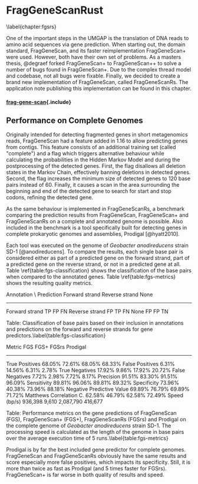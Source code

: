 # FragGeneScanRust
\label{chapter:fgsrs}

One of the important steps in the UMGAP is the translation of DNA
reads to amino acid sequences via gene prediction. When starting out,
the domain standard, FragGeneScan, and its faster reimplementation
FragGeneScan+ were used. However, both have their own set of problems.
As a masters thesis, @degraef forked FragGeneScan+ to FragGeneScan++
to solve a number of bugs found in FragGeneScan+. Due to the complex
thread model and codebase, not all bugs were fixable. Finally, we
decided to create a brand new implementation of FragGeneScan, called
FragGeneScanRs. The application note publishing this implementation can
be found in this chapter.

<!-- TODO Peter schrapt paragraaf; again why not abstract + cite on first page -->

#### [frag-gene-scan](main.md){.include}

## Performance on Complete Genomes

Originally intended for detecting fragmented genes in short metagenomics
reads, FragGeneScan had a feature added in 1.16 to allow predicting
genes from contigs. This feature consists of an additional training set
(called "complete") and a flag which triggers alternative behaviour
while calculating the probabilities in the Hidden Markov Model and
during the postprocessing of the detected genes. First, the flag
disallows all deletion states in the Markov Chain, effectively banning
deletions in detected genes. Second, the flag increases the minimum size
of detected genes to 120 base pairs instead of 60. Finally, it causes a
scan in the area surrounding the beginning and end of the detected gene
to search for start and stop codons, refining the detected gene.

As the same behaviour is implemented in FragGeneScanRs, a benchmark
comparing the prediction results from FragGeneScan, FragGeneScan+
and FragGeneScanRs on a complete and annotated genome is possible.
Also included in the benchmark is a tool specifically built for
detecting genes in complete prokaryotic genomes and assemblies, Prodigal
[@hyatt2010].

Each tool was executed on the genome of *Geobacter anodireducens*
strain SD-1 [@anodireducens]. To compare the results, each single base
pair is considered either as part of a predicted gene on the forward
strand, part of a predicted gene on the reverse strand, or not in a
predicted gene at all. Table \ref{table:fgs-classification} shows the
classification of the base pairs when compared to the annotated genes.
Table \ref{table:fgs-metrics} shows the resulting quality metrics.

 Annotation \\ Prediction  Forward strand  Reverse strand  None
 ------------------------- --------------- --------------- ---------------
 Forward strand            TP              FP              FN
 Reverse strand            FP              TP              FN
 None                      FP              FP              TN

 Table: Classification of base pairs based on their inclusion in
 annotations and predictions on the forward and reverse strands for gene
 predictors.\label{table:fgs-classification}

 Metric                           FGS      FGS+     FGSrs  Prodigal
 -------------------------- --------- --------- --------- ---------
 True Positives                68.05%    72.61%    68.05%    68.33%
 False Positives                6.31%    14.56%     6.31%     2.78%
 True Negatives                17.92%     9.86%    17.92%    20.72%
 False Negatives                7.72%     2.98%     7.72%     8.17%
 Precision                     91.51%    83.30%    91.51%    96.09%
 Sensitivity                   89.81%    96.06%    89.81%    89.32%
 Specificity                   73.96%    40.38%    73.96%    88.18%
 Negative Predictive Value     69.89%    76.79%    69.89%    71.72%
 Matthews Correlation C.       62.58%    46.79%    62.58%    72.49%
 Speed (bp/s)                 936,398     9,610 2,087,790   416,677

 Table: Performance metrics on the gene predictions of FragGeneScan
 (FGS), FragGeneScan+ (FGS+), FragGeneScanRs (FGSrs) and Prodigal
 on the complete genome of *Geobacter anodireducens* strain
 SD-1. The processing speed is calculated as the length of the
 genome in base pairs over the average execution time of 5
 runs.\label{table:fgs-metrics}

Prodigal is by far the best included gene predictor for complete
genomes. FragGeneScan and FragGeneScanRs obviously have the same
results and score especially more false positives, which impacts its
specificity. Still, it is more than twice as fast as Prodigal (and 5
times faster for FGSrs). FragGeneScan+ is far worse in both quality of
results and speed.
